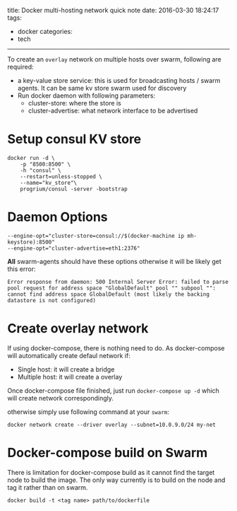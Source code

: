 title: Docker multi-hosting network quick note
date: 2016-03-30 18:24:17
tags:
  - docker
categories:
  - tech
---
To create an `overlay` network on multiple hosts over swarm, following are required:
* a key-value store service: this is used for broadcasting hosts / swarm agents. It can be same kv store swarm used for discovery
* Run docker daemon with following parameters:
  - cluster-store: where the store is
  - cluster-advertise: what network interface to be advertised

# Setup consul KV store
```
docker run -d \
    -p "8500:8500" \
    -h "consul" \
    --restart=unless-stopped \
    --name="kv_store"\
    progrium/consul -server -bootstrap
```

# Daemon Options
```
--engine-opt="cluster-store=consul://$(docker-machine ip mh-keystore):8500"
--engine-opt="cluster-advertise=eth1:2376"
```
**All** swarm-agents should have these options otherwise it will be likely get this error:
```
Error response from daemon: 500 Internal Server Error: failed to parse pool request for address space "GlobalDefault" pool "" subpool "": cannot find address space GlobalDefault (most likely the backing datastore is not configured)
```

# Create overlay network
If using docker-compose, there is nothing need to do. As docker-compose will automatically create defaul network if:
* Single host: it will create a bridge
* Multiple host: it will create a overlay

Once docker-compose file finished, just run `docker-compose up -d` which will create network correspondingly.

otherwise simply use following command at your `swarm`:
```
docker network create --driver overlay --subnet=10.0.9.0/24 my-net
```

# Docker-compose build on Swarm
There is limitation for docker-compose build as it cannot find the target node to build the image.
The only way currently is to build on the node and tag it rather than on swarm.
```
docker build -t <tag name> path/to/dockerfile
```
